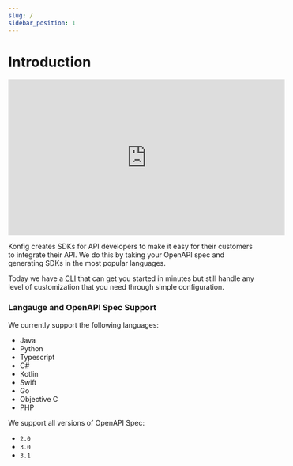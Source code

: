 ```yaml
---
slug: /
sidebar_position: 1
---
```


# Introduction

<iframe width="560" height="315" src="https://www.youtube.com/embed/_rbFV2RmAc4" title="YouTube video player" frameborder="0" allow="accelerometer; autoplay; clipboard-write; encrypted-media; gyroscope; picture-in-picture" allowfullscreen></iframe>

Konfig creates SDKs for API developers to make it easy for their customers to
integrate their API. We do this by taking your OpenAPI spec and generating SDKs
in the most popular languages.

Today we have a [CLI](https://www.npmjs.com/package/konfig-cli) that can get you
started in minutes but still handle any level of customization that you need
through simple configuration.

### Langauge and OpenAPI Spec Support

We currently support the following languages:

- Java
- Python
- Typescript
- C#
- Kotlin
- Swift
- Go
- Objective C
- PHP

We support all versions of OpenAPI Spec:

- `2.0`
- `3.0`
- `3.1`
